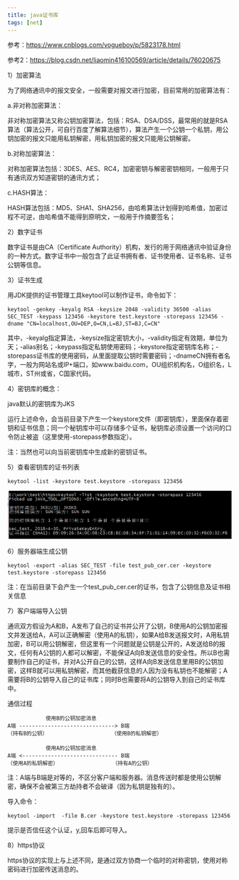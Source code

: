 ```yaml
---
title: java证书库
tags: [net]
---
```


参考：https://www.cnblogs.com/vogueboy/p/5823178.html

参考2：https://blog.csdn.net/liaomin416100569/article/details/76020675

1）加密算法

为了网络通讯中的报文安全，一般需要对报文进行加密，目前常用的加密算法有：

a.非对称加密算法：

非对称加密算法又称公钥加密算法，包括：RSA、DSA/DSS，最常用的就是RSA算法（算法公开，可自行百度了解算法细节），算法产生一个公钥一个私钥，用公钥加密的报文只能用私钥解密，用私钥加密的报文只能用公钥解密。

b.对称加密算法：

对称加密算法包括：3DES、AES、RC4，加密密钥与解密密钥相同，一般用于只有通讯双方知道密钥的通讯方式；

c.HASH算法：

HASH算法包括：MD5、SHA1、SHA256，由哈希算法计划得到哈希值，加密过程不可逆，由哈希值不能得到原明文，一般用于作摘要签名；

2）数字证书

数字证书是由CA（Certificate Authority）机构，发行的用于网络通讯中验证身份的一种方式。数字证书中一般包含了此证书拥有者、证书使用者、证书名称、证书公钥等信息。

3）证书生成

用JDK提供的证书管理工具keytool可以制作证书，命令如下：

```
keytool -genkey -keyalg RSA -keysize 2048 -validity 36500 -alias SEC_TEST -keypass 123456 -keystore test.keystore -storepass 123456 -dname "CN=localhost,OU=DEP,O=CN,L=BJ,ST=BJ,C=CN"
```

其中，-keyalg指定算法，-keysize指定密钥大小，-validity指定有效期，单位为天；-alias别名；-keypass指定私钥使用密码；-keystore指定密钥库名称；-storepass证书库的使用密码，从里面提取公钥时需要密码；-dnameCN拥有者名字，一般为网站名或IP+端口，如www.baidu.com，OU组织机构名，O组织名，L城市，ST州或省，C国家代码。

4）密钥库的概念：

java默认的密钥库为JKS

运行上述命令，会当前目录下产生一个keystore文件（即密钥库），里面保存着密钥和证书信息；同一个秘钥库中可以存储多个证书，秘钥库必须设置一个访问的口令防止被盗（这里使用-storepass参数指定）。

注：当然也可以向当前密钥库中生成新的密钥证书。

5）查看密钥库的证书列表

```
keytool -list -keystore test.keystore -storepass 123456
```

![](/images/web/https/keytool-list.png)

6）服务器端生成公钥

```
keytool -export -alias SEC_TEST -file test_pub_cer.cer -keystore test.keystore -storepass 123456
```

注：在当前目录下会产生一个test_pub_cer.cer的证书，包含了公钥信息及证书相关信息

7）客户端端导入公钥

通讯双方假设为A和B，A发布了自己的证书并公开了公钥，B使用A的公钥加密报文并发送给A，A可以正确解密（使用A的私钥），如果A给B发送报文时，A用私钥加密，B可以用公钥解密，但这里有一个问题就是公钥是公开的，A发送给B的报文，任何有A公钥的人都可以解密，不能保证A向B发送信息的安全性。所以B也需要制作自己的证书，并对A公开自己的公钥，这样A向B发送信息里用B的公钥加密，这样B就可以用私钥解密，而其他截获信息的人因为没有私钥也不能解密；A需要将B的公钥导入自己的证书库；同时B也需要将A的公钥导入到自己的证书库中。

通信过程

```
            使用B的公钥加密消息
A端 ------------------------------> B端
（持有B的公钥）                    （使用B的私钥解密）

            使用A的公钥加密消息
A端 <------------------------------ B端
（使用A的私钥解密）                 （持有A的公钥）
```

注：A端与B端是对等的，不区分客户端和服务器。消息传送时都是使用公钥解密，确保不会被第三方劫持者不会破译（因为私钥是独有的）。

导入命令：

```
keytool -import  -file B.cer -keystore test.keystore -storepass 123456
```

提示是否信任这个认证，y,回车后即可导入。

8）https协议

https协议的实现上与上述不同，是通过双方协商一个临时的对称密钥，使用对称密码进行加密传送消息的。